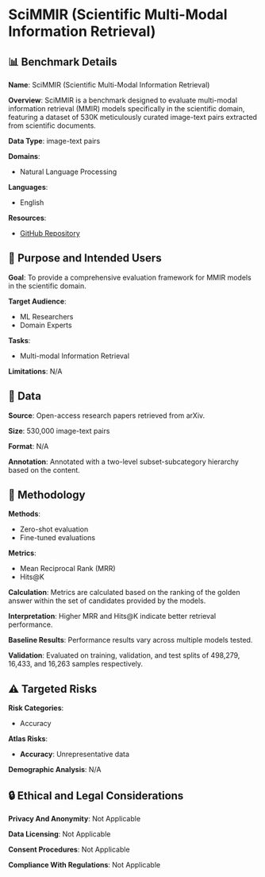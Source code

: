 # SciMMIR (Scientific Multi-Modal Information Retrieval)

## 📊 Benchmark Details

**Name**: SciMMIR (Scientific Multi-Modal Information Retrieval)

**Overview**: SciMMIR is a benchmark designed to evaluate multi-modal information retrieval (MMIR) models specifically in the scientific domain, featuring a dataset of 530K meticulously curated image-text pairs extracted from scientific documents.

**Data Type**: image-text pairs

**Domains**:
- Natural Language Processing

**Languages**:
- English

**Resources**:
- [GitHub Repository](https://github.com/Wusiwei0410/SciMMIR)

## 🎯 Purpose and Intended Users

**Goal**: To provide a comprehensive evaluation framework for MMIR models in the scientific domain.

**Target Audience**:
- ML Researchers
- Domain Experts

**Tasks**:
- Multi-modal Information Retrieval

**Limitations**: N/A

## 💾 Data

**Source**: Open-access research papers retrieved from arXiv.

**Size**: 530,000 image-text pairs

**Format**: N/A

**Annotation**: Annotated with a two-level subset-subcategory hierarchy based on the content.

## 🔬 Methodology

**Methods**:
- Zero-shot evaluation
- Fine-tuned evaluations

**Metrics**:
- Mean Reciprocal Rank (MRR)
- Hits@K

**Calculation**: Metrics are calculated based on the ranking of the golden answer within the set of candidates provided by the models.

**Interpretation**: Higher MRR and Hits@K indicate better retrieval performance.

**Baseline Results**: Performance results vary across multiple models tested.

**Validation**: Evaluated on training, validation, and test splits of 498,279, 16,433, and 16,263 samples respectively.

## ⚠️ Targeted Risks

**Risk Categories**:
- Accuracy

**Atlas Risks**:
- **Accuracy**: Unrepresentative data

**Demographic Analysis**: N/A

## 🔒 Ethical and Legal Considerations

**Privacy And Anonymity**: Not Applicable

**Data Licensing**: Not Applicable

**Consent Procedures**: Not Applicable

**Compliance With Regulations**: Not Applicable
